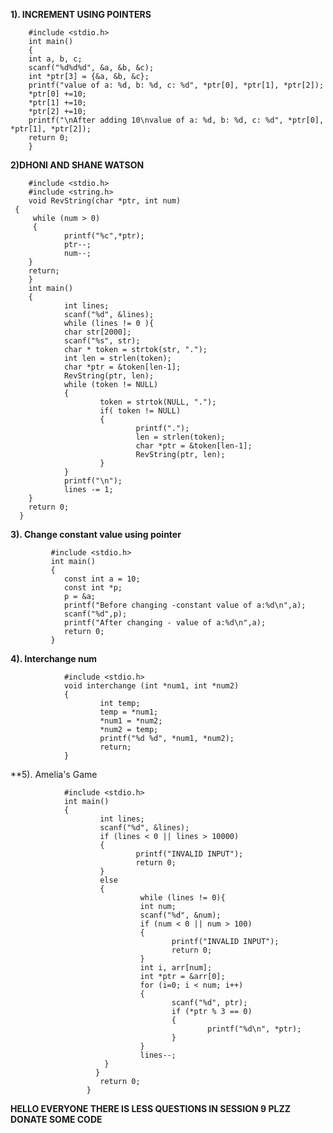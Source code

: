 **1). INCREMENT USING POINTERS**

        #include <stdio.h>
        int main() 
        {
        int a, b, c;
        scanf("%d%d%d", &a, &b, &c);
        int *ptr[3] = {&a, &b, &c};
        printf("value of a: %d, b: %d, c: %d", *ptr[0], *ptr[1], *ptr[2]);
        *ptr[0] +=10;
        *ptr[1] +=10;
        *ptr[2] +=10;
        printf("\nAfter adding 10\nvalue of a: %d, b: %d, c: %d", *ptr[0], *ptr[1], *ptr[2]);
        return 0;
        }
 **2)DHONI AND SHANE WATSON**
 
        #include <stdio.h>
        #include <string.h>
        void RevString(char *ptr, int num)
     {
         while (num > 0)
         {
                printf("%c",*ptr);
                ptr--;
                num--;
        }
        return;
        }
        int main()
        {
                int lines;
                scanf("%d", &lines);
                while (lines != 0 ){
                char str[2000];
                scanf("%s", str);
                char * token = strtok(str, ".");
                int len = strlen(token);
                char *ptr = &token[len-1];
                RevString(ptr, len);
                while (token != NULL)
                {
                        token = strtok(NULL, ".");
                        if( token != NULL)
                        {
                                printf(".");
                                len = strlen(token);
                                char *ptr = &token[len-1];
                                RevString(ptr, len); 
                        }
                }
                printf("\n");
                lines -= 1;
        }
        return 0;
      }
  **3). Change constant value using pointer**
  
             #include <stdio.h>
             int main()
             {
                const int a = 10;
                const int *p;
                p = &a;
                printf("Before changing -constant value of a:%d\n",a);
                scanf("%d",p);
                printf("After changing - value of a:%d\n",a);
                return 0;
             }
 **4). Interchange num**
 
                #include <stdio.h>
                void interchange (int *num1, int *num2)
                {
                        int temp;
                        temp = *num1;
                        *num1 = *num2;
                        *num2 = temp;
                        printf("%d %d", *num1, *num2);
                        return;
                }
  **5). Amelia's Game
  
                #include <stdio.h>
                int main()
                {
                        int lines;
                        scanf("%d", &lines);
                        if (lines < 0 || lines > 10000)
                        {
                                printf("INVALID INPUT");
                                return 0;
                        }
                        else 
                        {
                                 while (lines != 0){
                                 int num;
                                 scanf("%d", &num);
                                 if (num < 0 || num > 100)
                                 {
                                        printf("INVALID INPUT");
                                        return 0;
                                 }
                                 int i, arr[num];
                                 int *ptr = &arr[0];
                                 for (i=0; i < num; i++)
                                 {
                                        scanf("%d", ptr);
                                        if (*ptr % 3 == 0)
                                        {
                                                printf("%d\n", *ptr);
                                        }
                                 }
                                 lines--;
                         }
                       }
                        return 0;
                     }
     
**HELLO EVERYONE THERE IS LESS QUESTIONS IN SESSION 9 PLZZ DONATE SOME CODE**
